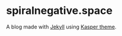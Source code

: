 spiralnegative.space
=================

A blog made with [Jekyll](https://jekyllrb.com/) using [Kasper theme](https://github.com/rosario/kasper).
